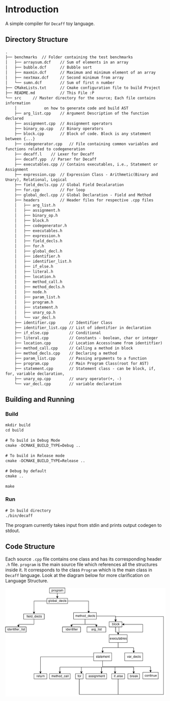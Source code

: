 # Introduction

A simple compiler for `Decaff` toy language.

## Directory Structure

```
.
├── benchmarks  // Folder containing the test benchmarks
│   ├── arraysum.dcf    // Sum of elements in an array
│   ├── bubble.dcf      // Bubble sort
│   ├── maxmin.dcf      // Maximum and minimum element of an array
│   ├── nextmax.dcf     // Second minimum from array
│   └── sumn.dcf        // Sum of first n number
├── CMakeLists.txt      // Cmake configuration file to build Project
├── README.md           // This File :P
└── src     // Master directory for the source; Each file contains information
    │            on how to generate code and build AST
    ├── arg_list.cpp    // Argument Description of the function declared
    ├── assignment.cpp  // Assignment operators
    ├── binary_op.cpp   // Binary operators
    ├── block.cpp       // Block of code. Block is any statement between {...}
    ├── codegenerator.cpp   // File containing common variables and functions related to codegeneration
    ├── decaff.l    // Lexer for Decaff
    ├── decaff.ypp  // Parser for Decaff
    ├── executables.cpp // Contains executables, i.e., Statement or Assignment
    ├── expression.cpp  // Expression Class - Arithmetic(Binary and Unary), Relational, Logical
    ├── field_decls.cpp // Global Field Decalaration
    ├── for.cpp         // For loop
    ├── global_decl.cpp // Global Declaration - Field and Method
    ├── headers         // Header files for respective .cpp files
    │   ├── arg_list.h
    │   ├── assignment.h
    │   ├── binary_op.h
    │   ├── block.h
    │   ├── codegenerator.h
    │   ├── executables.h
    │   ├── expression.h
    │   ├── field_decls.h
    │   ├── for.h
    │   ├── global_decl.h
    │   ├── identifier.h
    │   ├── identifier_list.h
    │   ├── if_else.h
    │   ├── literal.h
    │   ├── location.h
    │   ├── method_call.h
    │   ├── method_decls.h
    │   ├── node.h
    │   ├── param_list.h
    │   ├── program.h
    │   ├── statement.h
    │   ├── unary_op.h
    │   └── var_decl.h
    ├── identifier.cpp      // Identifier Class
    ├── identifier_list.cpp // List of identifier in declaration
    ├── if_else.cpp         // Conditional
    ├── literal.cpp         // Constants - boolean, char or integer
    ├── location.cpp        // Location Access(name from identitfier)
    ├── method_call.cpp     // Calling a method in block
    ├── method_decls.cpp    // Declaring a method
    ├── param_list.cpp      // Passing arguments to a function
    ├── program.cpp         // Main Program Class(root for AST)
    ├── statement.cpp       // Statement class - can be block, if, for, variable declaration,
    ├── unary_op.cpp        // unary operator(+, -)
    └── var_decl.cpp        // variable declaration
```

## Building and Running

### Build

```
mkdir build
cd build

# To build in Debug Mode
cmake -DCMAKE_BUILD_TYPE=Debug ..

# To build in Release mode
cmake -DCMAKE_BUILD_TYPE=Release ..

# Debug by default
cmake ..

make
```

### Run

```
# In build directory
./bin/decaff
```

The program currently takes input from stdin and prints output codegen to stdout.

## Code Structure

Each source `.cpp` file contains one class and has its corresponding header `.h` file.
`program` is the main source file which references all the structures inside it. It
corresponds to the class `Program` which is the main class in `Decaff` language.
Look at the diagram below for more clarification on Language Structure.

![](Decaff.png)